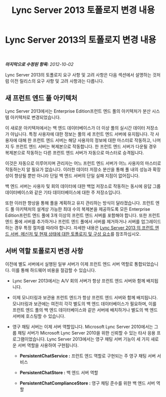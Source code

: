 ﻿---
title: Lync Server 2013 토폴로지 변경 내용
TOCTitle: 토폴로지 변경 내용
ms:assetid: 9e40ef93-9ab0-498c-9bbf-f94584353e53
ms:mtpsurl: https://technet.microsoft.com/ko-kr/library/JJ688153(v=OCS.15)
ms:contentKeyID: 49885895
ms.date: 08/24/2015
mtps_version: v=OCS.15
ms.translationtype: HT
---

# Lync Server 2013의 토폴로지 변경 내용

 

_**마지막으로 수정된 항목:** 2012-10-02_

Lync Server 2013의 토폴로지 요구 사항 및 고려 사항은 다음 섹션에서 설명하는 것처럼 이전 릴리스의 요구 사항 및 고려 사항과는 다릅니다.

## 새 프런트 엔드 풀 아키텍처

Lync Server 2013에서는 Enterprise Edition프런트 엔드 풀의 아키텍처가 분산 시스템 아키텍처로 변경되었습니다.

이 새로운 아키텍처에서는 백 엔드 데이터베이스가 더 이상 풀의 실시간 데이터 저장소가 아닙니다. 특정 사용자에 대한 정보는 풀의 세 프런트 엔드 서버에 유지됩니다. 각 사용자에 대해 한 프런트 엔드 서버는 해당 사용자의 정보에 대한 마스터로 작동하고, 나머지 두 프런트 엔드 서버는 복제본으로 작동합니다. 한 프런트 엔드 서버가 다운될 경우 복제본으로 작동하는 다른 프런트 엔드 서버가 자동으로 마스터로 승격됩니다.

이것은 자동으로 이루어지며 관리자는 어느 프런트 엔드 서버가 어느 사용자의 마스터로 작동하는지 알 필요가 없습니다. 이러한 데이터 저장소 분산을 통해 풀 내의 성능과 확장성이 향상될 뿐만 아니라 단일 백 엔드 서버의 단일 실패 지점이 없어집니다.

백 엔드 서버는 사용자 및 회의 데이터에 대한 백업 저장소로 작동하는 동시에 응답 그룹 데이터베이스와 같은 기타 데이터베이스에 대한 주 저장소입니다.

또한 이러한 향상을 통해 풀을 계획하고 유지 관리하는 방식이 달라졌습니다. 프런트 엔드 풀 아키텍처의 설계상 가능한 최대 수의 복제본을 제공하도록 모든 Enterprise Edition프런트 엔드 풀에 3개 이상의 프런트 엔드 서버를 포함해야 합니다. 또한 프런트 엔드 풀에 서버를 추가하거나 프런트 엔드 풀에서 서버를 제거하거나 서버를 업그레이드하는 경우 특정 절차를 따라야 합니다. 자세한 내용은 [Lync Server 2013 의 프런트 엔드 서버, 메신저 및 현재 상태에 대한 토폴로지 및 구성 요소](lync-server-2013-topologies-and-components-for-front-end-servers-instant-messaging-and-presence.md)를 참조하십시오.

## 서버 역할 토폴로지 변경 사항

이전에 별도 서버에서 실행된 일부 서버가 이제 프런트 엔드 서버 역할로 통합되었습니다. 이를 통해 하드웨어 비용을 절감할 수 있습니다.

  - Lync Server 2013에서는 A/V 회의 서버가 항상 프런트 엔드 서버와 함께 배치됩니다.

  - 이제 모니터링과 보관용 프런트 엔드가 항상 프런트 엔드 서버와 함께 배치됩니다. 모니터링과 보관에는 여전히 각각 별도의 백 엔드 데이터베이스가 필요하며, 이를 프런트 엔드 풀의 백 엔드 데이터베이스와 같은 서버에 배치하거나 별도의 백 엔드 서버에 호스팅할 수 있습니다.

  - 영구 채팅 서버는 이제 서버 역할입니다. Microsoft Lync Server 2010에서는 그룹 채팅 서버가 Microsoft Lync Server 2010을 위한 신뢰할 수 있는 타사 응용 프로그램이었습니다. Lync Server 2013에서는 영구 채팅 서버 기능이 세 가지 새로운 서버 역할을 사용하여 구현됩니다.
    
      - **PersistentChatService :** 프런트 엔드 역할로 구현되는 주 영구 채팅 서버 서비스
    
      - **PersistentChatStore :** 백 엔드 서버 역할
    
      - **PersistentChatComplianceStore :** 영구 채팅 준수를 위한 백 엔드 서버 역할

